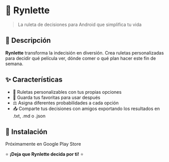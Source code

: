 # 🎡 Rynlette

> La ruleta de decisiones para Android que simplifica tu vida

## 📱 Descripción

**Rynlette** transforma la indecisión en diversión. Crea ruletas personalizadas para decidir qué película ver, dónde comer o qué plan hacer este fin de semana.

## ✨ Características

- 🎨 Ruletas personalizables con tus propias opciones
- 💾 Guarda tus favoritas para usar después
- ⚖️ Asigna diferentes probabilidades a cada opción
- 📤 Comparte tus decisiones con amigos exportando los resultados en .txt, .md o .json

## 🚀 Instalación

Próximamente en Google Play Store

⭐ **¡Deja que Rynlette decida por ti!** ⭐